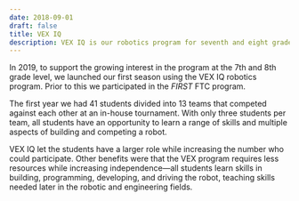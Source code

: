 ```yaml
---
date: 2018-09-01
draft: false
title: VEX IQ
description: VEX IQ is our robotics program for seventh and eight graders.
---
```


In 2019, to support the growing interest in the program at the 7th and 8th grade level, we launched our first season using the VEX IQ robotics program. Prior to this we participated in the _FIRST_ FTC program.

<!--more-->

The first year we had 41 students divided into 13 teams that competed against each other at an in-house tournament.  With only three students per team, all students have an opportunity to learn a range of skills and multiple aspects of building and competing a robot.

VEX IQ let the students have a larger role while increasing the number who could participate. Other benefits were that the VEX program requires less resources while increasing independence—all students learn skills in building, programming, developing, and driving the robot, teaching skills needed later in the robotic and engineering fields.
